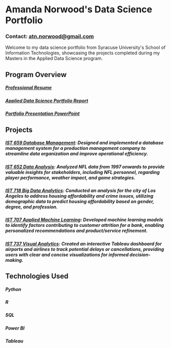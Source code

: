 # Amanda Norwood's Data Science Portfolio
### Contact: atn.norwood@gmail.com
Welcome to my data science portfolio from Syracuse University's School of Information Technologies, showcasing the projects completed during my Masters in the Applied Data Science program.

## Program Overview

##### [Professional Resume](https://github.com/a-n7/Applied-Data-Science-Portfolio/blob/main/Program%20Overview/%20Norwood%20Resume.docx)
##### [Applied Data Science Portfolio Report](https://github.com/a-n7/Applied-Data-Science-Portfolio/blob/main/Program%20Overview/Applied%20Data%20Science%20Portfolio%20Report.pdf)
##### [Portfolio Presentation PowerPoint](https://github.com/a-n7/Applied-Data-Science-Portfolio/blob/main/Program%20Overview/Portfolio%20Presentation%20PowerPoint.pdf)



## Projects
##### [IST 659 Database Management](https://github.com/a-n7/Applied-Data-Science-Portfolio/tree/main/Projects/IST%20659%20-%20Database%20Management): Designed and implemented a database management system for a production management company to streamline data organization and improve operational efficiency.
##### [IST 652 Data Analysis](https://github.com/a-n7/Applied-Data-Science-Portfolio/tree/main/Projects/IST%20652%20-%20Scripting%20for%20Data%20Analysis): Analyzed NFL data from 1997 onwards to provide valuable insights for stakeholders, including NFL personnel, regarding player performance, weather impact, and game strategies.
##### [IST 718 Big Data Analytics](https://github.com/a-n7/Applied-Data-Science-Portfolio/tree/main/Projects/IST%20718%20-%20Big%20Data%20Analytics): Conducted an analysis for the city of Los Angeles to address housing affordability and crime issues, utilizing demographic data to predict housing affordability based on gender, degree, and profession.
##### [IST 707 Applied Machine Learning](https://github.com/a-n7/Applied-Data-Science-Portfolio/tree/main/Projects/IST%20707%20-%20Applied%20Machine%20Learning): Developed machine learning models to identify factors contributing to customer attrition for a bank, enabling personalized recommendations and product/service refinement.
##### [IST 737 Visual Analytics](https://github.com/a-n7/Applied-Data-Science-Portfolio/tree/main/Projects/IST%20737%20-%20Visual%20Analytics): Created an interactive Tableau dashboard for airports and airlines to track potential delays or cancellations, providing users with clear and concise visualizations for informed decision-making.




## Technologies Used
##### Python
##### R
##### SQL
##### Power BI
##### Tableau

